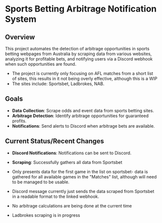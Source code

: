 # Sports Betting Arbitrage Notification System

## Overview

This project automates the detection of arbitrage opportunities in sports betting webpages from Australia by scraping data from various websites, analyzing it for profitable bets, and notifying users via a Discord webhook when such opportunities are found.
- The project is currently only focusing on AFL matches from a short list of sites, this results in it not being overly effective, although this is a WIP
- The sites include: Sportsbet, Ladbrokes, NAB.

## Goals

- **Data Collection**: Scrape odds and event data from sports betting sites.
- **Arbitrage Detection**: Identify arbitrage opportunities for guaranteed profits.
- **Notifications**: Send alerts to Discord when arbitrage bets are available.

## Current Status/Recent Changes

- **Discord Notifications**: Notifications can be sent to Discord.
- **Scraping**: Successfully gathers all data from Sportsbet

- Only presents data for the first game in the list on sportsbet- data is gathered for all available games in the "Matches" list, although will need to be managed to be usable.
- Discord message currently just sends the data scraped from Sportsbet in a readable format to the linked webhook.
- No arbitrage calculations are being done at the current time
- Ladbrokes scraping is in progress